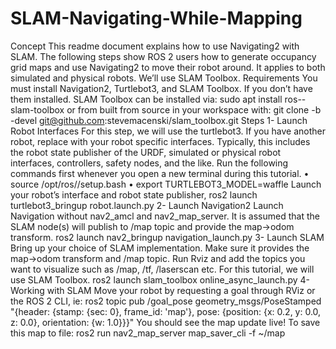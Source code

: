 # SLAM-Navigating-While-Mapping

Concept 
This readme document explains how to use Navigating2 with SLAM. The following steps show ROS 2 users how to generate occupancy grid maps and use Navigating2 to move their robot around. It applies to both simulated and physical robots. We’ll use SLAM Toolbox. 
Requirements
You must install Navigation2, Turtlebot3, and SLAM Toolbox. If you don’t have them installed.
SLAM Toolbox can be installed via:
sudo apt install ros-<ros2-distro>-slam-toolbox
or from built from source in your workspace with:
git clone -b <ros2-distro>-devel git@github.com:stevemacenski/slam_toolbox.git
Steps
1- Launch Robot Interfaces
For this step, we will use the turtlebot3. If you have another robot, replace with your robot specific interfaces. Typically, this includes the robot state publisher of the URDF, simulated or physical robot interfaces, controllers, safety nodes, and the like.
Run the following commands first whenever you open a new terminal during this tutorial.
•	source /opt/ros/<ros2-distro>/setup.bash
•	export TURTLEBOT3_MODEL=waffle
Launch your robot’s interface and robot state publisher,
ros2 launch turtlebot3_bringup robot.launch.py
2- Launch Navigation2
Launch Navigation without nav2_amcl and nav2_map_server. It is assumed that the SLAM node(s) will publish to /map topic and provide the map->odom transform.
ros2 launch nav2_bringup navigation_launch.py
3- Launch SLAM
Bring up your choice of SLAM implementation. Make sure it provides the map->odom transform and /map topic. Run Rviz and add the topics you want to visualize such as /map, /tf, /laserscan etc. For this tutorial, we will use SLAM Toolbox.
ros2 launch slam_toolbox online_async_launch.py
4- Working with SLAM
Move your robot by requesting a goal through RViz or the ROS 2 CLI, ie:
ros2 topic pub /goal_pose geometry_msgs/PoseStamped "{header: {stamp: {sec: 0}, frame_id: 'map'}, pose: {position: {x: 0.2, y: 0.0, z: 0.0}, orientation: {w: 1.0}}}"
You should see the map update live! To save this map to file:
ros2 run nav2_map_server map_saver_cli -f ~/map
